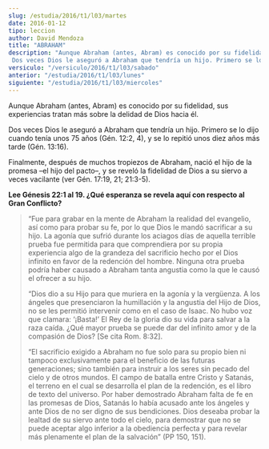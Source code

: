 ```yaml
---
slug: /estudia/2016/t1/l03/martes
date: 2016-01-12
tipo: leccion
author: David Mendoza
title: "ABRAHAM"
description: "Aunque Abraham (antes, Abram) es conocido por su fidelidad, sus experiencias tratan más sobre la delidad de Dios hacia él. Dos veces Dios le aseguró a Abraham que tendría un hijo. Primero se lo dijo cuando tenía unos 75 años (Gén. 12:2, 4), y se lo repitió unos diez años más tarde (Gén. 13:16)."
versiculo: "/versiculo/2016/t1/l03/sabado"
anterior: "/estudia/2016/t1/l03/lunes"
siguiente: "/estudia/2016/t1/l03/miercoles"
---
```


Aunque Abraham (antes, Abram) es conocido por su fidelidad, sus experiencias tratan más sobre la delidad de Dios hacia él.

Dos veces Dios le aseguró a Abraham que tendría un hijo. Primero se lo dijo cuando tenía unos 75 años (Gén. 12:2, 4), y se lo repitió unos diez años más tarde (Gén. 13:16).

Finalmente, después de muchos tropiezos de Abraham, nació el hijo de la promesa –el hijo del pacto–, y se reveló la fidelidad de Dios a su siervo a veces vacilante (ver Gén. 17:19, 21; 21:3-5).

**Lee Génesis 22:1 al 19. ¿Qué esperanza se revela aquí con respecto al Gran Conflicto?**

> “Fue para grabar en la mente de Abraham la realidad del evangelio, así como para probar su fe, por lo que Dios le mandó sacrificar a su hijo. La agonía que sufrió durante los aciagos días de aquella terrible prueba fue permitida para que comprendiera por su propia experiencia algo de la grandeza del sacrificio hecho por el Dios infinito en favor de la redención del hombre. Ninguna otra prueba podría haber causado a Abraham tanta angustia como la que le causó el ofrecer a su hijo.
>
> “Dios dio a su Hijo para que muriera en la agonía y la vergüenza. A los ángeles que presenciaron la humillación y la angustia del Hijo de Dios, no se les permitió intervenir como en el caso de Isaac. No hubo voz que clamara: ‘¡Basta!’ El Rey de la gloria dio su vida para salvar a la raza caída. ¿Qué mayor prueba se puede dar del infinito amor y de la compasión de Dios? [Se cita Rom. 8:32].
>
> “El sacrificio exigido a Abraham no fue solo para su propio bien ni tampoco exclusivamente para el beneficio de las futuras generaciones; sino también para instruir a los seres sin pecado del cielo y de otros mundos. El campo de batalla entre Cristo y Satanás, el terreno en el cual se desarrolla el plan de la redención, es el libro de texto del universo. Por haber demostrado Abraham falta de fe en las promesas de Dios, Satanás lo había acusado ante los ángeles y ante Dios de no ser digno de sus bendiciones. Dios deseaba probar la lealtad de su siervo ante todo el cielo, para demostrar que no se puede aceptar algo inferior a la obediencia perfecta y para revelar más plenamente el plan de la salvación” (PP 150, 151).
